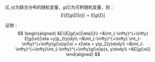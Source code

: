 $(\xi, \eta)$为联合分布的随机变量，$g(\xi)$为可积随机变量，则：
$$
E\{E[g(\xi)|\eta]\}=E[g(\xi)]
$$

证明：
$$
\begin{aligned}
&E\{E[g(\xi)|\eta]\}\\
=&\int_{-\infty}^{+\infty} E[g(\xi)|\eta =y]p_2(y)dy\\
=&\int_{-\infty}^{+\infty} \int_{-\infty}^{+\infty}g(\xi)p(\xi = x|\eta = y)p_2(y)dxdy\\
=&\int_{-\infty}^{+\infty}\int_{-\infty}^{+\infty}g(\xi)p(x, y)dxdy\\
=&E[g(\xi)]
\end{aligned}
$$

